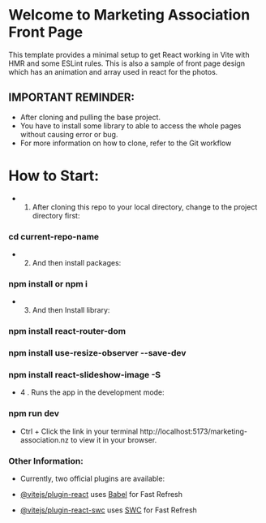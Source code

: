 # Welcome to Marketing Association Front Page

This template provides a minimal setup to get React working in Vite with HMR and some ESLint rules. This is also a sample of front page design which has an animation and array used in react for the photos. 

## IMPORTANT REMINDER:
- After cloning and pulling the base project. 
- You have to install some library to able to access the whole pages without causing error or bug. 
- For more information on how to clone, refer to the Git workflow

# How to Start:

- 1. After cloning this repo to your local directory, change to the project directory first:

### cd current-repo-name

- 2. And then install packages:

### npm install or npm i

- 3. And then Install library:

### npm install react-router-dom 
### npm install use-resize-observer --save-dev
### npm install react-slideshow-image -S

- 4 . Runs the app in the development mode:

### npm run dev


- Ctrl + Click the link in your terminal http://localhost:5173/marketing-association.nz to view it in your browser.

###  Other Information:

- Currently, two official plugins are available:

- [@vitejs/plugin-react](https://github.com/vitejs/vite-plugin-react/blob/main/packages/plugin-react/README.md) uses [Babel](https://babeljs.io/) for Fast Refresh
- [@vitejs/plugin-react-swc](https://github.com/vitejs/vite-plugin-react-swc) uses [SWC](https://swc.rs/) for Fast Refresh
